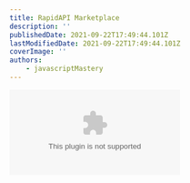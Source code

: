 ```yaml
---
title: RapidAPI Marketplace
description: ''
publishedDate: 2021-09-22T17:49:44.101Z
lastModifiedDate: 2021-09-22T17:49:44.101Z
coverImage: ''
authors:
    - javascriptMastery
---
```


<Embed
	type="youtube"
	url="https://youtu.be/be9sHQ7xqo0?t=1722"
	title="RapidAPI Marketplace"
/>
